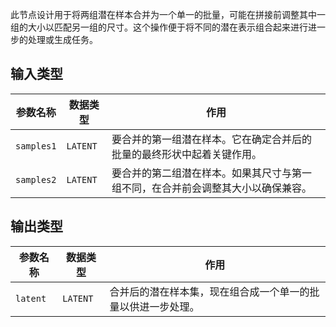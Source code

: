 
此节点设计用于将两组潜在样本合并为一个单一的批量，可能在拼接前调整其中一组的大小以匹配另一组的尺寸。这个操作便于将不同的潜在表示组合起来进行进一步的处理或生成任务。

## 输入类型

| 参数名称 | 数据类型 | 作用 |
| --- | --- | --- |
| `samples1` | `LATENT` | 要合并的第一组潜在样本。它在确定合并后的批量的最终形状中起着关键作用。 |
| `samples2` | `LATENT` | 要合并的第二组潜在样本。如果其尺寸与第一组不同，在合并前会调整其大小以确保兼容。 |

## 输出类型

| 参数名称 | 数据类型 | 作用 |
| --- | --- | --- |
| `latent` | `LATENT` | 合并后的潜在样本集，现在组合成一个单一的批量以供进一步处理。 |
